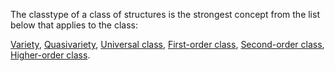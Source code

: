 The classtype of a class of structures is the strongest concept from the list below that
applies to the class: 

[Variety](varieties.md), [Quasivariety](quasivarieties.md), [Universal class](universal_classes.md), [First-order class](first-order_classes.md), [Second-order class](second-order_classes.md), [Higher-order class](higher-order_classes.md).
